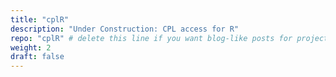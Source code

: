 ```yaml
---
title: "cplR"
description: "Under Construction: CPL access for R"
repo: "cplR" # delete this line if you want blog-like posts for projects
weight: 2
draft: false
---
```

